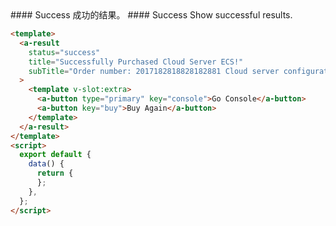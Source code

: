 <cn>
#### Success
成功的结果。
</cn>

<us>
#### Success
Show successful results.
</us>

```html
<template>
  <a-result 
    status="success"
    title="Successfully Purchased Cloud Server ECS!"
    subTitle="Order number: 2017182818828182881 Cloud server configuration takes 1-5 minutes, please wait."
  >
    <template v-slot:extra>
      <a-button type="primary" key="console">Go Console</a-button>
      <a-button key="buy">Buy Again</a-button>
    </template>
  </a-result>
</template>
<script>
  export default {
    data() {
      return {
      };
    },
  };
</script>
```
